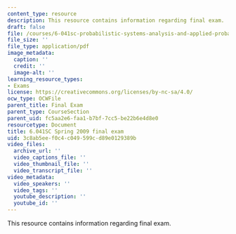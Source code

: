 ```yaml
---
content_type: resource
description: This resource contains information regarding final exam.
draft: false
file: /courses/6-041sc-probabilistic-systems-analysis-and-applied-probability-fall-2013/3c8ab5eef0c4c049599cd89e0129389b_MIT6_041SCF13_final_s09.pdf
file_size: ''
file_type: application/pdf
image_metadata:
  caption: ''
  credit: ''
  image-alt: ''
learning_resource_types:
- Exams
license: https://creativecommons.org/licenses/by-nc-sa/4.0/
ocw_type: OCWFile
parent_title: Final Exam
parent_type: CourseSection
parent_uid: fc5aa2e6-faa1-b7bf-7cc5-be22b6e4d8e0
resourcetype: Document
title: 6.041SC Spring 2009 final exam
uid: 3c8ab5ee-f0c4-c049-599c-d89e0129389b
video_files:
  archive_url: ''
  video_captions_file: ''
  video_thumbnail_file: ''
  video_transcript_file: ''
video_metadata:
  video_speakers: ''
  video_tags: ''
  youtube_description: ''
  youtube_id: ''
---
```

This resource contains information regarding final exam.